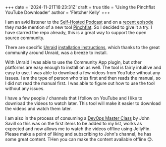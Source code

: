 +++
date = '2024-11-21T16:23:31Z'
draft = true
title = 'Using the Pinchflat YouTube Downloader'
author = 'Fletcher Kelly'
+++

I am an avid listener to the [Self-Hosted Podcast](https://selfhosted.show/) and on a [recent episode](https://selfhosted.show/134) they made mention of a new tool [Pinchflat](https://github.com/kieraneglin/pinchflat). So I decided to give it a try. I have starred the repo already, this is a great way to support the open source community.

There are specific [Unraid](https://unraid.net/) [installation instructions](https://github.com/kieraneglin/pinchflat?tab=readme-ov-file#unraid), which thanks to the great community around Unraid, was a breeze to install.

With Unraid I was able to use the Community App plugin, but other platforms are easy enough to install on as well. The tool is fairly intuitive and easy to use. I was able to download a few videos from YouTube without any issues. I am the type of person who tries first and then reads the manual, so I did not read the manual first. I was able to figure out how to use the tool without any issues.

I have a few people / channels that I follow on YouTube and I like to download the videos to watch later. This tool will make it easier to download the videos and watch them later.

I am also in the process of consuming a [DevOps Master Class](https://www.youtube.com/playlist?list=PLlVtbbG169nFr8RzQ4GIxUEznpNR53ERq) by John Savill so this was on the first items to be added to my list, works as expected and now allows me to watch the videos offline using JellyFin. Please make a point of liking and subscribing to John's channel, he has some great content. THen you can make the content available offline 😊.
